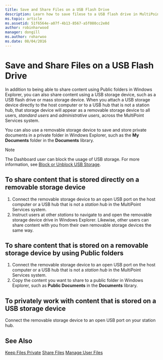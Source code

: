```yaml
---
title: Save and Share Files on a USB Flash Drive
description: Learn how to save filese to a USB flash drive in MultiPoint Services
ms.topic: article
ms.assetid: 51f6564e-a07f-4b13-8567-a5f080cc2e0d
author: robinharwood
manager: dongill
ms.author: roharwoo
ms.date: 08/04/2016
---
```

# Save and Share Files on a USB Flash Drive
In addition to being able to share content using Public folders in Windows Explorer, you can also share content using a USB storage device, such as a USB flash drive or mass storage device. When you attach a USB storage device directly to the host computer or to a USB hub that is not a station hub, that storage device will appear as a removable storage device to all users, *standard users* and *administrative users*, across the MultiPoint Services system.

You can also use a removable storage device to save and store private documents in a private folder in Windows Explorer, such as the **My Documents** folder in the **Documents** library.

 > [!NOTE]
 > The Dashboard user can block the usage of USB storage. For more information, see [Block or Unblock USB Storage](Block-or-Unblock-USB-Storage.md).

## To share content that is stored directly on a removable storage device

1.  Connect the removable storage device to an open USB port on the host computer or a USB hub that is not a *station hub* in the MultiPoint Services system.
2.  Instruct users at other *stations* to navigate to and open the removable storage device drive in Windows Explorer. Likewise, other users can share content with you from their own removable storage devices the same way.

## To share content that is stored on a removable storage device by using Public folders

1.  Connect the removable storage device to an open USB port on the host computer or a USB hub that is not a *station hub* in the MultiPoint Services system.
2.  Copy the content you want to share to a public folder in Windows Explorer, such as **Public Documents** in the **Documents** library.

## To privately work with content that is stored on a USB storage device

Connect the removable storage device to an open USB port on your station hub.

## See Also
[Keep Files Private](Keep-Files-Private.md)
[Share Files](Share-Files.md)
[Manage User Files](Manage-User-Files.md)
